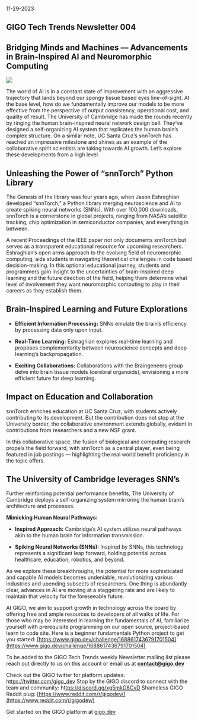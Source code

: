 11-29-2023
## GIGO Tech Trends Newsletter 004

## Bridging Minds and Machines — Advancements in Brain-Inspired AI and Neuromorphic Computing

![](https://cdn-images-1.medium.com/max/3052/1*CAz948ypFNhmHV-k1pxJag.png)

The world of AI is in a constant state of improvement with an aggressive trajectory that lands beyond our spongy tissue based eyes line-of-sight. At the base level, how do we fundamentally improve our models to be more effective from the perspective of output consistency, operational cost, and quality of result. The University of Cambridge has made the rounds recently by ringing the human brain-inspired neural network design bell. They’ve designed a self-organizing AI system that replicates the human brain’s complex structure. On a similar note, UC Santa Cruz’s snnTorch has reached an impressive milestone and shines as an example of the collaborative spirit scientists are taking towards AI growth. Let’s explore these developments from a high level.

## Unleashing the Power of “snnTorch” Python Library

The Genesis of the library was four years ago, when Jason Eshraghian developed “snnTorch,” a Python library merging neuroscience and AI to create spiking neural networks (SNNs). With over 100,000 downloads, snnTorch is a cornerstone in global projects, ranging from NASA’s satellite tracking, chip optimization in semiconductor companies, and everything in between.

A recent Proceedings of the IEEE paper not only documents snnTorch but serves as a transparent educational resource for upcoming researchers. Eshraghian’s open arms approach to the evolving field of neuromorphic computing, aids students in navigating theoretical challenges in code based decision-making. In this optional educational journey, students and programmers gain insight to the uncertainties of brain-inspired deep learning and the future direction of the field, helping them determine what level of involvement they want neuromorphic computing to play in their careers as they establish them.

## Brain-Inspired Learning and Future Explorations

* **Efficient Information Processing:** SNNs emulate the brain’s efficiency by processing data only upon input.

* **Real-Time Learning:** Eshraghian explores real-time learning and proposes complementarity between neuroscience concepts and deep learning’s backpropagation.

* **Exciting Collaborations:** Collaborations with the Braingeneers group delve into brain tissue models (cerebral organoids), envisioning a more efficient future for deep learning.

## Impact on Education and Collaboration

snnTorch enriches education at UC Santa Cruz, with students actively contributing to its development. But the contribution does not stop at the University border, the collaborative environment extends globally, evident in contributions from researchers and a new NSF grant.

In this collaborative space, the fusion of biological and computing research propels the field forward, with snnTorch as a central player, even being featured in job postings — highlighting the real world benefit proficiency in the topic offers.

## The University of Cambridge leverages SNN’s

Further reinforcing potential performance benefits, The University of Cambridge deploys a self-organizing system mirroring the human brain’s architecture and processes.

**Mimicking Human Neural Pathways:**

* **Inspired Approach:** Cambridge’s AI system utilizes neural pathways akin to the human brain for information transmission.

* **Spiking Neural Networks (SNNs):** Inspired by SNNs, this technology represents a significant leap forward, holding potential across healthcare, education, robotics, and beyond.

As we explore these breakthroughs, the potential for more sophisticated and capable AI models becomes undeniable, revolutionizing various industries and upending subsects of researchers. One thing is abundantly clear, advances in AI are moving at a staggering rate and are likely to maintain that velocity for the foreseeable future.

At GIGO, we aim to support growth in technology across the board by offering free and ample resources to developers of all walks of life. For those who may be interested in learning the fundamentals of AI, familiarize yourself with prerequisite programming on our open source, project-based learn to code site. Here is a beginner fundamentals Python project to get you started: [https://www.gigo.dev/challenge/1688617436791701504](https://www.gigo.dev/challenge/1688617436791701504)

To be added to the GIGO Tech Trends weekly Newsletter mailing list please reach out directly to us on this account or email us at **contact@gigo.dev**

Check out the GIGO twitter for platform updates: h[ttps://twitter.com/gigo_dev](https://twitter.com/gigo_dev)
Stop by the GIGO discord to connect with the team and community: ht[tps://discord.gg/xg5mkG8CvD](https://discord.gg/xg5mkG8CvD)
Shameless GIGO Reddit plug: [https://www.reddit.com/r/gigodev/](https://www.reddit.com/r/gigodev/)

Get started on the GIGO platform at [gigo.dev](http://gigo.dev)
